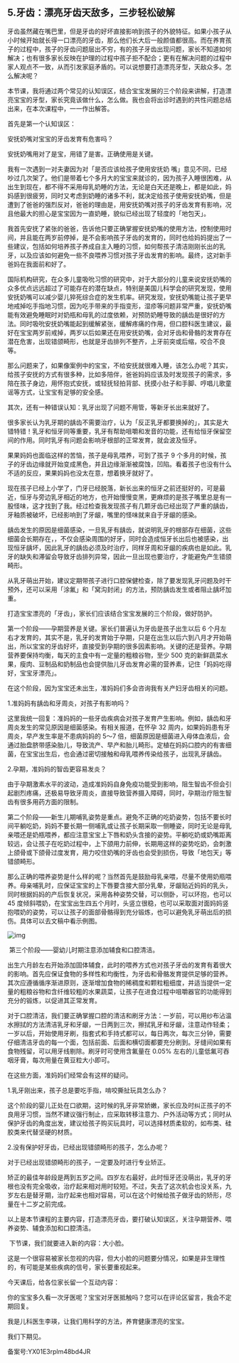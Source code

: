 ## 5.牙齿：漂亮牙齿天敌多，三步轻松破解
牙齿虽然藏在嘴巴里，但是牙齿的好坏直接影响到孩子的外貌特征。如果小孩子从小时候开始就长得一口漂亮的牙齿，那么他们长大后一般颜值都很高。而在养育孩子的过程中，孩子的牙齿问题层出不穷，有的孩子牙齿出现问题，家长不知道如何解决；也有很多家长反映在护理的过程中孩子拒不配合；更有在解决问题的过程中家人观点不一致，从而引发家庭矛盾的。可以说想要打造漂亮牙型，天敌众多。怎么解决呢？


本节课，我将通过两个常见的认知误区，结合宝宝发展的三个阶段来讲解，打造漂亮宝宝的牙型，家长究竟该做什么，怎么做。我也会将出诊时遇到的共性问题总结出来，在本次课程中，一一作出解答。


首先是第一个认知误区：


安抚奶嘴对宝宝的牙齿发育有危害吗？ 


安抚奶嘴用对了是宝，用错了是害。正确使用是关键。


我有一次遇到一对夫妻因为对「是否应该给孩子使用安抚奶 嘴」意见不同，已经吵过几次架了。他们是带着七个多月大的宝宝来就诊的，因为孩子入睡很困难，从出生到现在，都不得不采用母乳奶睡的方法，无论是白天还是晚上，都是如此，妈妈感到很疲劳，同时又考虑到奶睡的诸多不利，就决定给孩子使用安抚奶嘴，但是遭到了爸爸的强烈反对，爸爸的理由是，用安抚奶嘴对孩子的牙齿发育有影响，况且他最大的担心是宝宝因为一直奶睡，貌似已经出现了轻度的「地包天」。


我首先安抚了紧张的爸爸，告诉他只要正确掌握安抚奶嘴的使用方法，控制使用时间，并且能在两岁前停掉，是不会影响孩子牙齿的发育的，同时也给妈妈提出了一些建议，包括如何培养孩子养成自主入睡的习惯，如何帮孩子清洁刚刚长出的乳牙，以及应该如何避免一些不良喂养习惯对孩子牙齿发育的影响。最终，这对新手爸妈在我面前和好了。


国际机构研究，在众多儿童吸吮习惯的研究中，对于大部分的儿童来说安抚奶嘴的众多优点远远超过了可能存在的潜在缺点，特别是美国儿科学会的研究发现，使用安抚奶嘴可以减少婴儿猝死综合症的发生机率。研究发现，安抚奶嘴能让孩子更早地戒掉吃手指地习惯，因为吃手带来的手指变形，湿疹等问题非常严重，安抚奶嘴能有效避免睡眠时对奶瓶和母乳的过度依赖，对预防奶睡导致的龋齿是很好的方法。同时吸吮安抚奶嘴能起到缓解紧张，缓解疼痛的作用，但口腔科医生建议，最好在宝宝两岁前戒掉，两岁以后如果还在用安抚奶嘴，会对牙齿和骨骼的发育存在潜在危害，出现错颌畸形，也就是牙齿排列不整齐，上牙前突或后缩，咬合不良等。 


那么问题来了，如果像案例中的宝宝，不给安抚就很难入睡，该怎么办呢？其实，给孩子安抚的方式有很多种，比如多陪伴，爸爸妈妈应该及时发现孩子的需求，多陪在孩子身边，用怀抱式安抚，或轻抚轻拍背部、抚摸小肚子和手脚、哼唱儿歌童谣等方式，让宝宝有足够的安全感。


其次，还有一种错误认知：乳牙出现了问题不用管，等新牙长出来就好了。


很多家长认为乳牙期的龋齿不需要治疗，认为「反正乳牙都要换掉的」，其实是大错特错！乳牙和恒牙同等重要，乳牙有帮助咀嚼和发音的功能，还有给恒牙保留空间的作用。同时乳牙有问题会影响牙根部的正常发育，就会波及恒牙。


果果妈妈也面临这样的苦恼，孩子是母乳喂养，可到了孩子 9 个多月的时候，孩子的牙齿边缘就开始变成黑色，并且边缘渐渐被腐蚀，凹陷。看着孩子也没有什么不适的反应，果果妈妈也没太在意，想着换牙就好了。


现在孩子已经上小学了，门牙已经脱落，新长出来的恒牙之前还挺好的，可是最近，恒牙与旁边乳牙相近的地方，也开始慢慢变黑，更麻烦的是孩子嘴里总是有一股怪味，这才找到了我。经过检查我发现孩子有几颗牙齿已经出现了严重的龋齿，牙釉质被破坏，已经影响到了牙龈，嘴里的怪味就来自于牙龈的感染。


龋齿发生的原因是细菌感染，一旦乳牙有龋齿，就说明乳牙的根部存在细菌，这些细菌会长期存在，，不仅会感染周围的好牙，同时会造成恒牙长出后也被感染，出现恒牙龋坏，因此乳牙的龋齿必须及时治疗，同样牙周和牙龈的疾病也是如此。乳牙的缺失和滞留会导致牙齿排列异常，因此一旦出现也要治疗，才能避免产生错颌畸形。


从乳牙萌出开始，建议定期带孩子进行口腔保健检查，除了要发现乳牙问题及时干预外，还可以采用「涂氟」和「窝沟封闭」的方法，预防龋齿发生或者阻止龋坏加重。 


打造宝宝漂亮的「牙齿」，家长们应该结合宝宝发展的三个阶段，做好防护。


第一个阶段——孕期营养是关键。家长们普遍认为牙齿是孩子出生以后 6 个月左右才发育的，其实不是，乳牙的发育始于孕期，只是在出生以后六到八月才开始萌出，所以宝宝的牙齿好坏，直接受到孕期的很多因素影响。关键的还是营养。孕期营养要保持均衡，每天的主食中有一定量的粗粮谷物，至少 500 克的新鲜蔬菜水果，瘦肉、豆制品和奶制品也会提供胎儿牙齿发育必需的营养素，记住「妈妈吃得好，宝宝牙漂亮」。


在这个阶段，因为宝宝还未出生，准妈妈们多会咨询我有关产妇牙齿相关的问题。


1.准妈妈有龋齿和牙周炎，对孩子有影响吗？


这里我统一回复：准妈妈的一些牙齿疾病会对孩子发育产生影响。例如，龋齿和牙周炎发生的常见原因是细菌感染。有相关报道，在怀孕 32 周内，如果妈妈患有牙周炎，早产发生率是不患病妈妈的 5～7 倍，细菌原因是细菌进入母体血液后，会通过胎盘脐带感染胎儿，导致流产、早产和胎儿畸形。定植在妈妈口腔内的有害细菌，在宝宝出生后，也会通过密切接触和母乳喂养传染给孩子，出现乳牙龋齿。 


2.孕期，准妈妈的智齿更容易发炎？


由于孕期激素水平的波动，造成准妈妈自身免疫功能受到影响，阻生智齿不但会引起剧烈疼痛，还极易导致牙周炎，直接导致营养摄入障碍，同时，孕期治疗阻生智齿有很多用药方面的限制。


第二个阶段——新生儿期哺乳姿势是重点。避免不正确的吃奶姿势，包括不要长时间平躺吃奶，妈妈不要长期一侧哺乳或让孩子长期采取一侧睡姿，同时无论是母乳亲喂还是奶瓶喂养，都应注意宝宝上下唇和奶头含接的姿势。平躺吃奶或奶嘴距离较远，会让孩子在吃奶过程中，上下颌用力前伸，长期用这样的姿势吃奶，会刺激上颌骨或下颌骨过度发育，用力咬住奶嘴的牙齿也会受到损伤，导致「地包天」等错颌畸形。


那么正确的喂养姿势是什么样的呢？当然首先是鼓励母乳亲喂，尽量不使用奶瓶喂养。母亲哺乳时，应保证宝宝的上下唇要含接大部分乳晕，牙龈贴近妈妈的乳头，同时根据妈妈的产后恢复状况，采用各种姿势交替，可以侧卧，可以环抱，也可以 45 度倾斜喂奶，在宝宝出生四五个月时，头竖立很稳，也可以采取面对面妈妈竖抱喂奶的姿势，可以让孩子的面部骨骼得到充分锻炼，也可以避免乳牙萌出后的损伤。具体可以去文稿中看示例图。


![img](https://pic3.zhimg.com/v2-25c38be8cb34582e3a3e980ba9f81e93.webp)

 第三个阶段——婴幼儿时期注意添加辅食和口腔清洁。


出生六月龄左右开始添加固体辅食，此时的喂养方式也对孩子牙齿的发育有着很大的影响。首先应保证食物的多样性和均衡性，为牙齿和骨骼发育提供足够的营养。其次应遵循循序渐进原则，逐渐增加食物的稀稠度和颗粒粗细度，并适当提供一定量的粗粮谷物和含纤维较粗的水果蔬菜，让孩子在进食过程中咀嚼器官的功能得到充分的锻炼，以促进其正常发育。


对于口腔清洁，我们要正确掌握口腔的清洁和刷牙方法：一岁前，可以用纱布沾温水擦拭的方法清洁乳牙和牙龈，一日两到三次，擦拭乳牙和牙龈，注意动作轻柔；一岁以后，开始使用牙刷，指套式和手持式都可以，每日两次，每次三分钟，需要仔细清洁牙齿的每一个面，包括前面、后面和横切面都要充分刷到。牙缝间如果有食物残留，可以用牙线剔除。刷牙时可使用含氟量在 0.05% 左右的儿童低氟可吞咽牙膏，每次用量在黄豆粒大小即可。


在这些方面，准妈妈们经常会有这样的疑问。


1.乳牙刚出来，孩子总是要吃手指，啃咬撕扯玩具怎么办？


这个阶段的婴儿正处在口欲期，这时候的乳牙非常娇嫩，家长应及时纠正孩子的不良用牙习惯，当然不建议强行制止，应采取转移注意力、户外活动等方式；同时从保护牙齿的角度出发，建议给孩子购买玩具时，可以选择材质柔软的，如布类、硅胶类来代替坚硬的材质。


2.没有保护好牙齿，已经出现错颌畸形的孩子，怎么办呢？


对于已经出现错颌畸形的孩子，一定要及时进行专业矫正。 


矫正的最佳年龄段是两到五岁之间。四岁左右最好，此时恒牙还没萌出，乳牙的牙根也没有完全吸收，治疗起来相对用时较短。不过，失去了这次机会也没关系，九岁左右是替牙期，治疗起来也相对容易，可以在这个时候给孩子做牙齿的矫形，尽量在十二岁之前完成。


以上是本节课程的主要内容，打造漂亮牙齿，要打破认知误区，关注孕期营养、喂养姿势、辅食添加和口腔清洁。


 下节课，我们就要进入新的内容：大小脸。


这是一个很容易被家长忽视的内容，但大小脸的问题要分情况，如果是非生理性的，有可能是某些疾病的信号，家长要重视起来。


今天课后，给各位家长留一个互动内容：


你的宝宝多久看一次牙医呢？宝宝对牙医抵触吗？您可以在评论区留言，我会不定期回复。


我是儿科医生李瑛，让我们用科学的方法，养育健康漂亮的宝宝。


我们下期见。


备案号:YX01E3rplm48bd4JR


